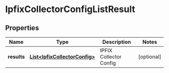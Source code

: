 # IpfixCollectorConfigListResult

## Properties
Name | Type | Description | Notes
------------ | ------------- | ------------- | -------------
**results** | [**List&lt;IpfixCollectorConfig&gt;**](IpfixCollectorConfig.md) | IPFIX Collector Config |  [optional]
